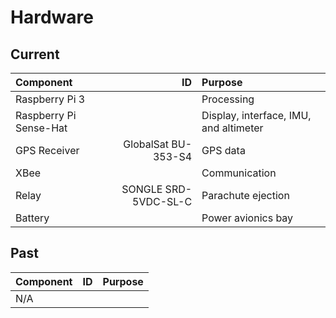 # Hardware
## Current

| Component              | ID                   | Purpose                                |
| :---                   | --:                  | :--                                    |
| Raspberry Pi 3         |                      | Processing                             |
| Raspberry Pi Sense-Hat |                      | Display, interface, IMU, and altimeter |
| GPS Receiver           | GlobalSat BU-353-S4  | GPS data                               |
| XBee                   |                      | Communication                          |
| Relay                  | SONGLE SRD-5VDC-SL-C | Parachute ejection                     |
| Battery                |                      | Power avionics bay                     |

## Past
| Component | ID  | Purpose |
| :---      | --: | :--     |
| N/A       |     |         |

